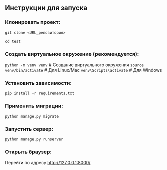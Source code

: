 ## Инструкции для запуска

### Клонировать проект:

```git clone <URL_репозитория>```

```cd test```

### Создать виртуальное окружение (рекомендуется):

```python -m venv venv``` # Создание виртуального окружения
```source venv/bin/activate``` # Для Linux/Mac
```venv\Scripts\activate```  # Для Windows

### Установить зависимости:

```pip install -r requirements.txt```

### Применить миграции:

```python manage.py migrate```

### Запустить сервер:

```python manage.py runserver```

### Открыть браузер:

Перейти по адресу http://127.0.0.1:8000/
